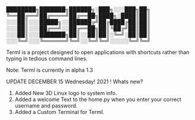 ████████╗███████╗██████╗░███╗░░░███╗██╗
╚══██╔══╝██╔════╝██╔══██╗████╗░████║██║
░░░██║░░░█████╗░░██████╔╝██╔████╔██║██║
░░░██║░░░██╔══╝░░██╔══██╗██║╚██╔╝██║██║
░░░██║░░░███████╗██║░░██║██║░╚═╝░██║██║
░░░╚═╝░░░╚══════╝╚═╝░░╚═╝╚═╝░░░░░╚═╝╚═╝



TermI is a project designed to open applications with shortcuts rather than typing in tedious command lines.

Note:
TermI is currently in alpha 1.3

UPDATE DECEMBER 15 Wednesday! 2021 !
Whats new?
1. Added New 3D Linux logo to system info.
2. Added a welcome Text to the home.py when you enter your correct username and password.
3. Added a Custom Terminal for TermI.
